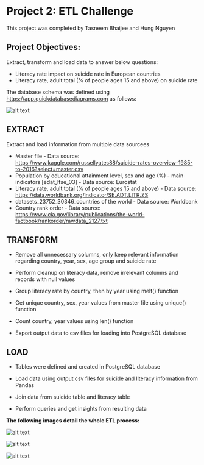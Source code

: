 # Project 2: ETL Challenge

This project was completed by Tasneem Bhaijee and Hung Nguyen

## Project Objectives: 
Extract, transform and load data to answer below questions:
* Literacy rate impact on suicide rate in European countries
* Literacy rate, adult total (% of people ages 15 and above) on suicide rate

The database schema was defined using https://app.quickdatabasediagrams.com as follows:

![alt text](https://github.com/tbhaijee/project_two/blob/master/SQL%20Files/QuickDBD-ETL_project.png)

## EXTRACT

Extract and load information from multiple data sourcees

* Master file - Data source: https://www.kaggle.com/russellyates88/suicide-rates-overview-1985-to-2016?select=master.csv 
* Population by educational attainment level, sex and age (%) - main indicators [edat_lfse_03] - Data source: Eurostat
* Literacy rate, adult total (% of people ages 15 and above) - Data source: https://data.worldbank.org/indicator/SE.ADT.LITR.ZS
* datasets_23752_30346_countries of the world - Data source: Worldbank
* Country rank order - Data source: https://www.cia.gov/library/publications/the-world-factbook/rankorder/rawdata_2127.txt

## TRANSFORM

* Remove all unnecessary columns, only keep relevant information regarding country, year, sex, age group and suicide rate

* Perform cleanup on literacy data, remove irrelevant columns and records with null values

* Group literacy rate by country, then by year using melt() function

* Get unique country, sex, year values from master file using unique() function

* Count country, year values using len() function

* Export output data to csv files for loading into PostgreSQL database

## LOAD
* Tables were defined and created in PostgreSQL database

* Load data using output csv files for suicide and literacy information from Pandas

* Join data from suicide table and literacy table

* Perform queries and get insights from resulting data

__The following images detail the whole ETL process:__

![alt text](https://github.com/tbhaijee/project_two/blob/master/Images/image1.png)

![alt text](https://github.com/tbhaijee/project_two/blob/master/Images/image2.png)

![alt text](https://github.com/tbhaijee/project_two/blob/master/Images/image3.png)
